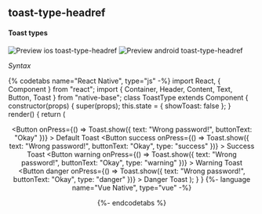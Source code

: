 ## toast-type-headref
#### Toast types

![Preview ios toast-type-headref](https://github.com/GeekyAnts/NativeBase-KitchenSink/raw/v2.6.1/screenshots/ios/toast-type.gif)
![Preview android toast-type-headref](https://github.com/GeekyAnts/NativeBase-KitchenSink/raw/v2.6.1/screenshots/android/toast-type.gif)

*Syntax*

{% codetabs name="React Native", type="js" -%}
import React, { Component } from "react";
import { Container, Header, Content, Text, Button, Toast } from "native-base";
class ToastType extends Component {
  constructor(props) {
    super(props);
    this.state = {
      showToast: false
    };
  }
  render() {
    return (
      <Container>
        <Header />
        <Content padder>
          <Button
            onPress={() =>
              Toast.show({
                text: "Wrong password!",
                buttonText: "Okay"
              })}
          >
            <Text>Default Toast</Text>
          </Button>
          <Button success
            onPress={() =>
              Toast.show({
                text: "Wrong password!",
                buttonText: "Okay",
                type: "success"
              })}
          >
            <Text>Success Toast</Text>
          </Button>
          <Button warning
            onPress={() =>
              Toast.show({
                text: "Wrong password!",
                buttonText: "Okay",
                type: "warning"
              })}
          >
            <Text>Warning Toast</Text>
          </Button>
          <Button danger
            onPress={() =>
              Toast.show({
                text: "Wrong password!",
                buttonText: "Okay",
                type: "danger"
              })}
          >
            <Text>Danger Toast</Text>
          </Button>
        </Content>
      </Container>
    );
  }
}
{%- language name="Vue Native", type="vue" -%}
<template>
  <nb-container>
    <nb-header />
    <nb-content padder>
      <nb-button :onPress="handleBtnPress1">
        <nb-text>Default Toast</nb-text>
      </nb-button>
      <nb-button success :onPress="handleBtnPress2">
        <nb-text>Success Toast</nb-text>
      </nb-button>
      <nb-button warning :onPress="handleBtnPress3">
        <nb-text>Warning Toast</nb-text>
      </nb-button>
      <nb-button danger :onPress="handleBtnPress4">
        <nb-text>Danger Toast</nb-text>
      </nb-button>
    </nb-content>
  </nb-container>
</template>
<script>
import React from "react";
import { Toast } from "native-base";
export default {
  methods: {
    handleBtnPress1: function() {
      Toast.show({
        text: "Wrong password!",
        buttonText: "Okay"
      });
    },
    handleBtnPress2: function() {
      Toast.show({
        text: "Wrong password!",
        buttonText: "Okay",
        type: "success"
      });
    },
    handleBtnPress3: function() {
      Toast.show({
        text: "Wrong password!",
        buttonText: "Okay",
        type: "warning"
      });
    },
    handleBtnPress4: function() {
      Toast.show({
        text: "Wrong password!",
        buttonText: "Okay",
        type: "danger"
      });
    }
  }
};
</script>
{%- endcodetabs %}
<br />
